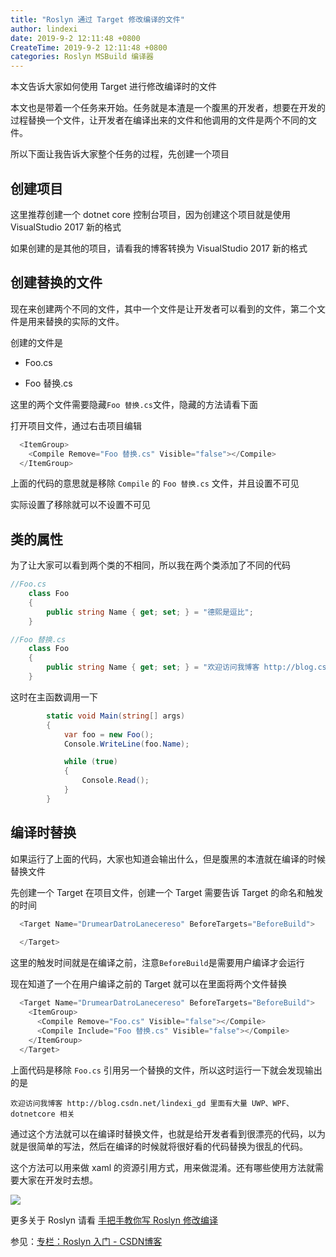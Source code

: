 ```yaml
---
title: "Roslyn 通过 Target 修改编译的文件"
author: lindexi
date: 2019-9-2 12:11:48 +0800
CreateTime: 2019-9-2 12:11:48 +0800
categories: Roslyn MSBuild 编译器
---
```


本文告诉大家如何使用 Target 进行修改编译时的文件

<!--more-->




<!-- cdsn -->
<!-- 标签：Roslyn,MSBuild,编译器 -->

本文也是带着一个任务来开始。任务就是本渣是一个腹黑的开发者，想要在开发的过程替换一个文件，让开发者在编译出来的文件和他调用的文件是两个不同的文件。

所以下面让我告诉大家整个任务的过程，先创建一个项目

## 创建项目

这里推荐创建一个 dotnet core 控制台项目，因为创建这个项目就是使用 VisualStudio 2017 新的格式

如果创建的是其他的项目，请看我的博客转换为 VisualStudio 2017 新的格式


## 创建替换的文件

现在来创建两个不同的文件，其中一个文件是让开发者可以看到的文件，第二个文件是用来替换的实际的文件。

创建的文件是

 - Foo.cs

 - Foo 替换.cs

这里的两个文件需要隐藏`Foo 替换.cs`文件，隐藏的方法请看下面

打开项目文件，通过右击项目编辑

```csharp
  <ItemGroup>
    <Compile Remove="Foo 替换.cs" Visible="false"></Compile>
  </ItemGroup>
```

上面的代码的意思就是移除 `Compile` 的 `Foo 替换.cs` 文件，并且设置不可见

实际设置了移除就可以不设置不可见

## 类的属性

为了让大家可以看到两个类的不相同，所以我在两个类添加了不同的代码

```csharp
//Foo.cs
    class Foo
    {
        public string Name { get; set; } = "德熙是逗比";
    }
```

```csharp
//Foo 替换.cs
    class Foo
    {
        public string Name { get; set; } = "欢迎访问我博客 http://blog.csdn.net/lindexi_gd 里面有大量 UWP、WPF、dotnetcore 相关";
    }
```

这时在主函数调用一下

```csharp
        static void Main(string[] args)
        {
            var foo = new Foo();
            Console.WriteLine(foo.Name);

            while (true)
            {
                Console.Read();
            }
        }
```

## 编译时替换

如果运行了上面的代码，大家也知道会输出什么，但是腹黑的本渣就在编译的时候替换文件

先创建一个 Target 在项目文件，创建一个 Target 需要告诉 Target 的命名和触发的时间

```csharp
  <Target Name="DrumearDatroLanecereso" BeforeTargets="BeforeBuild">
   
  </Target>
```

这里的触发时间就是在编译之前，注意`BeforeBuild`是需要用户编译才会运行

现在知道了一个在用户编译之前的 Target 就可以在里面将两个文件替换

```csharp
  <Target Name="DrumearDatroLanecereso" BeforeTargets="BeforeBuild">
    <ItemGroup>
      <Compile Remove="Foo.cs" Visible="false"></Compile>
      <Compile Include="Foo 替换.cs" Visible="false"></Compile>
    </ItemGroup>
  </Target>
```

上面代码是移除 `Foo.cs` 引用另一个替换的文件，所以这时运行一下就会发现输出的是

```
欢迎访问我博客 http://blog.csdn.net/lindexi_gd 里面有大量 UWP、WPF、dotnetcore 相关
```

通过这个方法就可以在编译时替换文件，也就是给开发者看到很漂亮的代码，以为就是很简单的写法，然后在编译的时候就将很好看的代码替换为很乱的代码。

这个方法可以用来做 xaml 的资源引用方式，用来做混淆。还有哪些使用方法就需要大家在开发时去想。

<!-- TIM图片20180824091722.jpg -->
![](https://i.loli.net/2018/08/24/5b7f5cd130375.jpg)

更多关于 Roslyn 请看 [手把手教你写 Roslyn 修改编译](https://lindexi.oschina.io/lindexi/post/roslyn.html ) 

参见：[专栏：Roslyn 入门 - CSDN博客](https://blog.csdn.net/column/details/23159.html )





